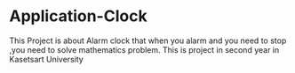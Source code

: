 # Application-Clock

This Project is about Alarm clock that when you alarm and you need to stop ,you need to solve mathematics problem.
This is project in second year in Kasetsart University
